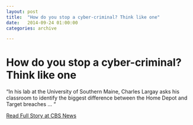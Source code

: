 ```yaml
---
layout: post
title:  "How do you stop a cyber-criminal? Think like one"
date:   2014-09-24 01:00:00
categories: archive

---
```


<h1>How do you stop a cyber-criminal? Think like one</h1>

<p>“In his lab at the University of Southern Maine, Charles Largay asks his classroom to identify the biggest difference between the Home Depot and Target breaches … “</p>

<a href="http://www.cbsnews.com/news/how-do-you-stop-a-cyber-criminal-think-like-one/">Read Full Story at CBS News</a>
